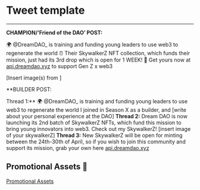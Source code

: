 # Tweet template

---

**CHAMPION/’Friend of the DAO’ POST:**

🌍 @DreamDAO_ is training and funding young leaders to use web3 to regenerate the world
⏰ Their SkywalkerZ NFT collection, which funds their mission, just had its 3rd drop which is open for 1 WEEK! 
🚀 Get yours now at [api.dreamdao.xyz](http://api.dreamdao.xyz) to support Gen Z x web3

[Insert image(s) from [](Tweet%20template%20d3140f9db1234318a92852f926b90732/Promotional%20Assets%204be387dcc8544dd3917d5d10a5808520.md)]

 
**BUILDER POST: 

Thread 1:** 🌍 @DreamDAO_ is training and funding young leaders to use web3 to regenerate the world
I joined in Season X as a builder, and [write about your personal experience at the DAO]
**Thread 2:** Dream DAO is now launching its 2nd batch of SkywalkerZ NFTs, which fund this mission to bring young innovators into web3. Check out my SkywalkerZ! [insert image of your skywalkerZ]
**Thread 3:** New SkywalkerZ will be open for minting between the 24th-30th of April, so if you wish to join this community and support its mission, grab your own here [api.dreamdao.xyz](http://api.dreamdao.xyz) 

## Promotional Assets 📣

[Promotional Assets](Tweet%20template%20d3140f9db1234318a92852f926b90732/Promotional%20Assets%204be387dcc8544dd3917d5d10a5808520.csv)